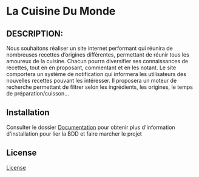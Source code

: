 # La Cuisine Du Monde


## DESCRIPTION:


Nous souhaitons réaliser un site internet performant qui réunira de nombreuses recettes d’origines différentes, permettant de réunir tous les amoureux de la cuisine. Chacun pourra diversifier ses connaissances de recettes, tout en en proposant, commentant et en les notant. Le site comportera un système de notification qui informera les utilisateurs des nouvelles recettes pouvant les intéresser. Il proposera un moteur de recherche permettant de filtrer selon les ingrédients, les origines, le temps de préparation/cuisson...

## Installation

Consulter le dossier [Documentation](./Documentation) pour obtenir plus d'information d'installation pour lier la BDD et faire marcher le projet

## License

[License](./LICENSE)
